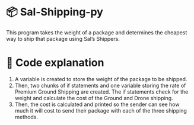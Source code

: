 # 📦 Sal-Shipping-py
This program takes the weight of a package and determines the cheapest way to ship that package using Sal’s Shippers.

# 🐍 Code explanation

1. A variable is created to store the weight of the package to be shipped.
2. Then, two chunks of if statements and one variable storing the rate of Premium Ground Shipping are created. The if statements check for the weight and calculate the cost of the Ground and Drone shipping.
3. Then, the cost is calculated and printed so the sender can see how much it will cost to send their package with each of the three shipping methods.
